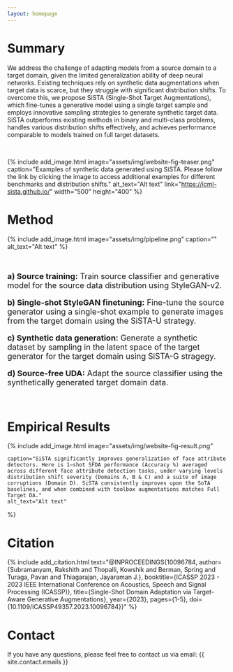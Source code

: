 ```yaml
---
layout: homepage
---
```


# Summary

We address the challenge of adapting models from a source domain to a target domain, given the limited generalization ability of deep neural networks. Existing techniques rely on synthetic data augmentations when target data is scarce, but they struggle with significant distribution shifts. To overcome this, we propose SiSTA (Single-Shot Target Augmentations), which fine-tunes a generative model using a single target sample and employs innovative sampling strategies to generate synthetic target data. SiSTA outperforms existing methods in binary and multi-class problems, handles various distribution shifts effectively, and achieves performance comparable to models trained on full target datasets.

<br>

{% include add_image.html 
    image="assets/img/website-fig-teaser.png"
    caption="Examples of synthetic data generated using SiSTA. Please follow the link by clicking the image to access additional examples for different benchmarks and distribution shifts." 
    alt_text="Alt text" 
    link="https://icml-sista.github.io/"
    width="500"
    height="400"
%}
# Method

{% include add_image.html 
    image="assets/img/pipeline.png"
    caption="" 
    alt_text="Alt text" 
%}

<br>

<div style="font-size:18px">
  <p><strong>a) Source training:</strong> Train source classifier and generative model for the source data distribution using StyleGAN-v2.</p>

  <p><strong>b) Single-shot StyleGAN finetuning:</strong> Fine-tune the source generator using a single-shot example to generate images from the target domain using the SiSTA-U strategy.</p>

  <p><strong>c) Synthetic data generation:</strong> Generate a synthetic dataset by sampling in the latent space of the target generator for the target domain using SiSTA-G stragegy.</p>

  <p><strong>d) Source-free UDA:</strong> Adapt the source classifier using the synthetically generated target domain data.</p>
</div>

<br>


# Empirical Results


{% include add_image.html 
    image="assets/img/website-fig-result.png"


    caption="SiSTA significantly improves generalization of face attribute detectors. Here is 1−shot SFDA performance (Accuracy %) averaged across different face attribute detection tasks, under varying levels distribution shift severity (Domains A, B & C) and a suite of image corruptions (Domain D). SiSTA consistently improves upon the SoTA baselines, and when combined with toolbox augmentations matches Full Target DA." 
    alt_text="Alt text" 
%}

# Citation

{% include add_citation.html text="@INPROCEEDINGS{10096784,
  author={Subramanyam, Rakshith and Thopalli, Kowshik and Berman, Spring and Turaga, Pavan and Thiagarajan, Jayaraman J.},
  booktitle={ICASSP 2023 - 2023 IEEE International Conference on Acoustics, Speech and Signal Processing (ICASSP)}, 
  title={Single-Shot Domain Adaptation via Target-Aware Generative Augmentations}, 
  year={2023},
  pages={1-5},
  doi={10.1109/ICASSP49357.2023.10096784}}" %}


# Contact
If you have any questions, please feel free to contact us via email: {{ site.contact.emails }}
